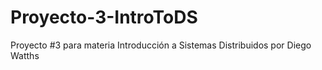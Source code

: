 # Proyecto-3-IntroToDS
Proyecto #3 para materia Introducción a Sistemas Distribuidos por Diego Watths

